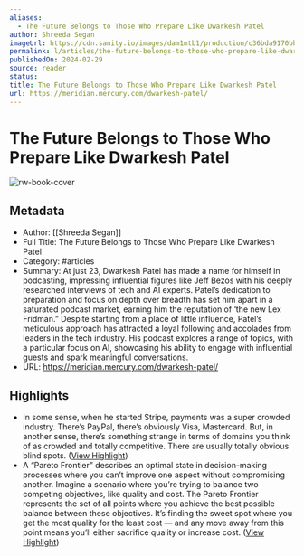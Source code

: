 ```yaml
---
aliases:
  - The Future Belongs to Those Who Prepare Like Dwarkesh Patel
author: Shreeda Segan
imageUrl: https://cdn.sanity.io/images/dam1mtb1/production/c36bda9170bb20e3570a321635794a4fb9b67e29-1667x2500.jpg?rect=0,815,1667,871&w=1200&h=627&fit=max&auto=format
permalink: l/articles/the-future-belongs-to-those-who-prepare-like-dwarkesh-patel
publishedOn: 2024-02-29
source: reader
status: 
title: The Future Belongs to Those Who Prepare Like Dwarkesh Patel
url: https://meridian.mercury.com/dwarkesh-patel/
---
```

# The Future Belongs to Those Who Prepare Like Dwarkesh Patel

![rw-book-cover](https://cdn.sanity.io/images/dam1mtb1/production/c36bda9170bb20e3570a321635794a4fb9b67e29-1667x2500.jpg?rect=0,815,1667,871&w=1200&h=627&fit=max&auto=format)

## Metadata

- Author: [[Shreeda Segan]]
- Full Title: The Future Belongs to Those Who Prepare Like Dwarkesh Patel
- Category: #articles
- Summary: At just 23, Dwarkesh Patel has made a name for himself in podcasting, impressing influential figures like Jeff Bezos with his deeply researched interviews of tech and AI experts. Patel’s dedication to preparation and focus on depth over breadth has set him apart in a saturated podcast market, earning him the reputation of ‘the new Lex Fridman.” Despite starting from a place of little influence, Patel’s meticulous approach has attracted a loyal following and accolades from leaders in the tech industry. His podcast explores a range of topics, with a particular focus on AI, showcasing his ability to engage with influential guests and spark meaningful conversations.
- URL: https://meridian.mercury.com/dwarkesh-patel/

## Highlights

- In some sense, when he started Stripe, payments was a super crowded industry. There’s PayPal, there’s obviously Visa, Mastercard. But, in another sense, there’s something strange in terms of domains you think of as crowded and totally competitive. There are usually totally obvious blind spots. ([View Highlight](https://read.readwise.io/read/01hz269mktqp1axwyrgmb023jc))
- A “Pareto Frontier” describes an optimal state in decision-making processes where you can’t improve one aspect without compromising another. Imagine a scenario where you’re trying to balance two competing objectives, like quality and cost. The Pareto Frontier represents the set of all points where you achieve the best possible balance between these objectives. It’s finding the sweet spot where you get the most quality for the least cost — and any move away from this point means you’ll either sacrifice quality or increase cost. ([View Highlight](https://read.readwise.io/read/01hz26bd2c8by3wtb31h03m1j1))

